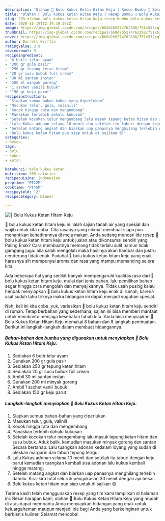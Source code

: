 ```yaml
---
description: "Olahan 🎂 Bolu Kukus Ketan Hitam Keju | Resep Bumbu 🎂 Bolu Kukus Ketan Hitam Keju Yang Sempurna"
title: "Olahan 🎂 Bolu Kukus Ketan Hitam Keju | Resep Bumbu 🎂 Bolu Kukus Ketan Hitam Keju Yang Sempurna"
slug: 233-olahan-bolu-kukus-ketan-hitam-keju-resep-bumbu-bolu-kukus-ketan-hitam-keju-yang-sempurna
date: 2020-11-19T12:19:30.562Z
image: https://img-global.cpcdn.com/recipes/6b0d2b5274762398/751x532cq70/🎂-bolu-kukus-ketan-hitam-keju-foto-resep-utama.jpg
thumbnail: https://img-global.cpcdn.com/recipes/6b0d2b5274762398/751x532cq70/🎂-bolu-kukus-ketan-hitam-keju-foto-resep-utama.jpg
cover: https://img-global.cpcdn.com/recipes/6b0d2b5274762398/751x532cq70/🎂-bolu-kukus-ketan-hitam-keju-foto-resep-utama.jpg
author: Darrell Griffin
ratingvalue: 3.9
reviewcount: 9
recipeingredient:
- "6 butir telur ayam"
- "200 gr gula pasir"
- "250 gr tepung ketan hitam"
- "20 gr susu bubuk full cream"
- "30 ml santan instan"
- "200 ml minyak goreng"
- "1 sachet vanili bubuk"
- "150 gr keju parut"
recipeinstructions:
- "Siapkan semua bahan-bahan yang diperlukan"
- "Masukan telur, gula, valinili"
- "Kocok hingga rata dan mengembang"
- "Panaskan terlebih dahulu kukusan"
- "Setelah kocokan telur mengembang lalu masuk tepung ketan hitam dan susu bubuk. Aduk balik, kemudian masukan minyak goreng dan santan Secara bertahap. Lalu tuangkan adonan kedalam loyang yang sudah di oleskan margarin dan taburi tepung terigu."
- "Lalu Kukus adonan selama 10 menit dan setelah itu taburi dengan keju parut kemudian tuangkan kembali sisa adonan lalu kukus kembali hingga matang."
- "Setelah matang angkat dan biarkan uap panasnya menghilang terlebih dahulu. Kira-kira total seluruh pengukusan 30 menit dengan api besar."
- "Bolu kukus ketan hitam pun siap untuk di sajikan 😊"
categories:
- Resep
tags:
- bolu
- kukus
- ketan

katakunci: bolu kukus ketan 
nutrition: 200 calories
recipecuisine: Indonesian
preptime: "PT22M"
cooktime: "PT45M"
recipeyield: "2"
recipecategory: Dinner

---
```



![🎂 Bolu Kukus Ketan Hitam Keju](https://img-global.cpcdn.com/recipes/6b0d2b5274762398/751x532cq70/🎂-bolu-kukus-ketan-hitam-keju-foto-resep-utama.jpg)


🎂 bolu kukus ketan hitam keju ini ialah sajian tanah air yang spesial dan wajib untuk kita coba. Cita rasanya yang nikmat membuat siapa pun menantikan kehadirannya di meja makan.
Anda sedang mencari ide resep 🎂 bolu kukus ketan hitam keju untuk jualan atau dikonsumsi sendiri yang Paling Enak? Cara membuatnya memang tidak terlalu sulit namun tidak gampang juga. bila salah mengolah maka hasilnya akan hambar dan justru cenderung tidak enak. Padahal 🎂 bolu kukus ketan hitam keju yang enak harusnya sih mempunyai aroma dan rasa yang mampu memancing selera kita.



Ada beberapa hal yang sedikit banyak mempengaruhi kualitas rasa dari 🎂 bolu kukus ketan hitam keju, mulai dari jenis bahan, lalu pemilihan bahan segar hingga cara mengolah dan menyajikannya. Tidak usah pusing kalau hendak menyiapkan 🎂 bolu kukus ketan hitam keju enak di rumah, karena asal sudah tahu triknya maka hidangan ini dapat menjadi suguhan spesial.


Nah, kali ini kita coba, yuk, variasikan 🎂 bolu kukus ketan hitam keju sendiri di rumah. Tetap berbahan yang sederhana, sajian ini bisa memberi manfaat untuk membantu menjaga kesehatan tubuh kita. Anda bisa menyiapkan 🎂 Bolu Kukus Ketan Hitam Keju memakai 8 bahan dan 8 langkah pembuatan. Berikut ini langkah-langkah dalam membuat hidangannya.

<!--inarticleads1-->

##### Bahan-bahan dan bumbu yang digunakan untuk menyiapkan 🎂 Bolu Kukus Ketan Hitam Keju:

1. Sediakan 6 butir telur ayam
1. Gunakan 200 gr gula pasir
1. Sediakan 250 gr tepung ketan hitam
1. Sediakan 20 gr susu bubuk full cream
1. Ambil 30 ml santan instan
1. Gunakan 200 ml minyak goreng
1. Ambil 1 sachet vanili bubuk
1. Sediakan 150 gr keju parut




<!--inarticleads2-->

##### Langkah-langkah menyiapkan 🎂 Bolu Kukus Ketan Hitam Keju:

1. Siapkan semua bahan-bahan yang diperlukan
1. Masukan telur, gula, valinili
1. Kocok hingga rata dan mengembang
1. Panaskan terlebih dahulu kukusan
1. Setelah kocokan telur mengembang lalu masuk tepung ketan hitam dan susu bubuk. Aduk balik, kemudian masukan minyak goreng dan santan Secara bertahap. Lalu tuangkan adonan kedalam loyang yang sudah di oleskan margarin dan taburi tepung terigu.
1. Lalu Kukus adonan selama 10 menit dan setelah itu taburi dengan keju parut kemudian tuangkan kembali sisa adonan lalu kukus kembali hingga matang.
1. Setelah matang angkat dan biarkan uap panasnya menghilang terlebih dahulu. Kira-kira total seluruh pengukusan 30 menit dengan api besar.
1. Bolu kukus ketan hitam pun siap untuk di sajikan 😊




Terima kasih telah menggunakan resep yang tim kami tampilkan di halaman ini. Besar harapan kami, olahan 🎂 Bolu Kukus Ketan Hitam Keju yang mudah di atas dapat membantu Anda menyiapkan hidangan yang enak untuk keluarga/teman maupun menjadi ide bagi Anda yang berkeinginan untuk berbisnis kuliner. Selamat mencoba!
